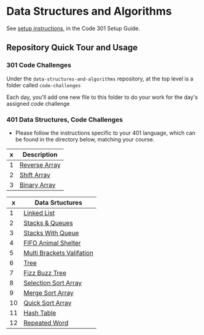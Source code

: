 # Data Structures and Algorithms

See [setup instructions](https://codefellows.github.io/setup-guide/code-301/3-code-challenges), in the Code 301 Setup Guide.

## Repository Quick Tour and Usage

### 301 Code Challenges

Under the `data-structures-and-algorithms` repository, at the top level is a folder called `code-challenges`

Each day, you'll add one new file to this folder to do your work for the day's assigned code challenge

### 401 Data Structures, Code Challenges

- Please follow the instructions specific to your 401 language, which can be found in the directory below, matching your course.


| x     | Description |
| ----------- | ----------- |
| 1      | [Reverse Array](./javascript/Array-Reverse) |
| 2   | [Shift Array](./javascript/Shift-Array) |
| 3   | [Binary Array](./javascript/Binary-Search-Array) |

| x     | Data Srtuctures |
| ----------- | ----------- |
| 1 | [Linked List](./Data-Structures/linkedList) |
| 2 | [Stacks & Queues](./Data-Structures/stacksAndQueues) |
| 3 | [Stacks With Queue](./Data-Structures/queueWithStacks) |
| 4 | [FIFO Animal Shelter](./Data-Structures/fifoAnimalShelter) |
| 5 | [Multi Brackets Valifation](./Data-Structures/multiBracketValidation) |
| 6 | [Tree](./Data-Structures/tree) |
| 7 | [Fizz Buzz Tree](./Data-Structures/fizzBuzzTree) |
| 8 | [Selection Sort Array](./Data-Structures/SelectionSort) |
| 9 | [Merge Sort Array](./Data-Structures/mergeSort) |
| 10 | [Quick Sort Array](./Data-Structures/quickSort) |
| 11 | [Hash Table ](./Data-Structures/hashTable) |
| 12 | [Repeated Word ](./Data-Structures/hashTable/reapeated-word) |





